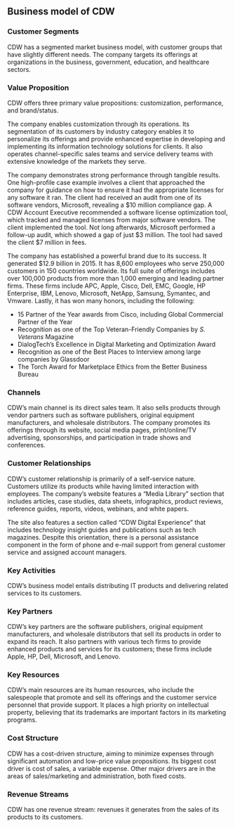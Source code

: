 Business model of CDW
---------------------

 ### Customer Segments

 CDW has a segmented market business model, with customer groups that have slightly different needs. The company targets its offerings at organizations in the business, government, education, and healthcare sectors.

 ### Value Proposition

 CDW offers three primary value propositions: customization, performance, and brand/status.

 The company enables customization through its operations. Its segmentation of its customers by industry category enables it to personalize its offerings and provide enhanced expertise in developing and implementing its information technology solutions for clients. It also operates channel-specific sales teams and service delivery teams with extensive knowledge of the markets they serve.

 The company demonstrates strong performance through tangible results. One high-profile case example involves a client that approached the company for guidance on how to ensure it had the appropriate licenses for any software it ran. The client had received an audit from one of its software vendors, Microsoft, revealing a $10 million compliance gap. A CDW Account Executive recommended a software license optimization tool, which tracked and managed licenses from major software vendors. The client implemented the tool. Not long afterwards, Microsoft performed a follow-up audit, which showed a gap of just $3 million. The tool had saved the client $7 million in fees.

 The company has established a powerful brand due to its success. It generated $12.9 billion in 2015. It has 8,600 employees who serve 250,000 customers in 150 countries worldwide. Its full suite of offerings includes over 100,000 products from more than 1,000 emerging and leading partner firms. These firms include APC, Apple, Cisco, Dell, EMC, Google, HP Enterprise, IBM, Lenovo, Microsoft, NetApp, Samsung, Symantec, and Vmware. Lastly, it has won many honors, including the following:

  * 15 Partner of the Year awards from Cisco, including Global Commercial Partner of the Year
 * Recognition as one of the Top Veteran-Friendly Companies by *S. Veterans* Magazine
 * DialogTech’s Excellence in Digital Marketing and Optimization Award
 * Recognition as one of the Best Places to Interview among large companies by Glassdoor
 * The Torch Award for Marketplace Ethics from the Better Business Bureau
  ### Channels

 CDW’s main channel is its direct sales team. It also sells products through vendor partners such as software publishers, original equipment manufacturers, and wholesale distributors. The company promotes its offerings through its website, social media pages, print/online/TV advertising, sponsorships, and participation in trade shows and conferences.

 ### Customer Relationships

 CDW’s customer relationship is primarily of a self-service nature. Customers utilize its products while having limited interaction with employees. The company’s website features a “Media Library” section that includes articles, case studies, data sheets, infographics, product reviews, reference guides, reports, videos, webinars, and white papers.

 The site also features a section called “CDW Digital Experience” that includes technology insight guides and publications such as tech magazines. Despite this orientation, there is a personal assistance component in the form of phone and e-mail support from general customer service and assigned account managers.

 ### Key Activities

 CDW’s business model entails distributing IT products and delivering related services to its customers.

 ### Key Partners

 CDW’s key partners are the software publishers, original equipment manufacturers, and wholesale distributors that sell its products in order to expand its reach. It also partners with various tech firms to provide enhanced products and services for its customers; these firms include Apple, HP, Dell, Microsoft, and Lenovo.

 ### Key Resources

 CDW’s main resources are its human resources, who include the salespeople that promote and sell its offerings and the customer service personnel that provide support. It places a high priority on intellectual property, believing that its trademarks are important factors in its marketing programs.

 ### Cost Structure

 CDW has a cost-driven structure, aiming to minimize expenses through significant automation and low-price value propositions. Its biggest cost driver is cost of sales, a variable expense. Other major drivers are in the areas of sales/marketing and administration, both fixed costs.

 ### Revenue Streams

 CDW has one revenue stream: revenues it generates from the sales of its products to its customers.